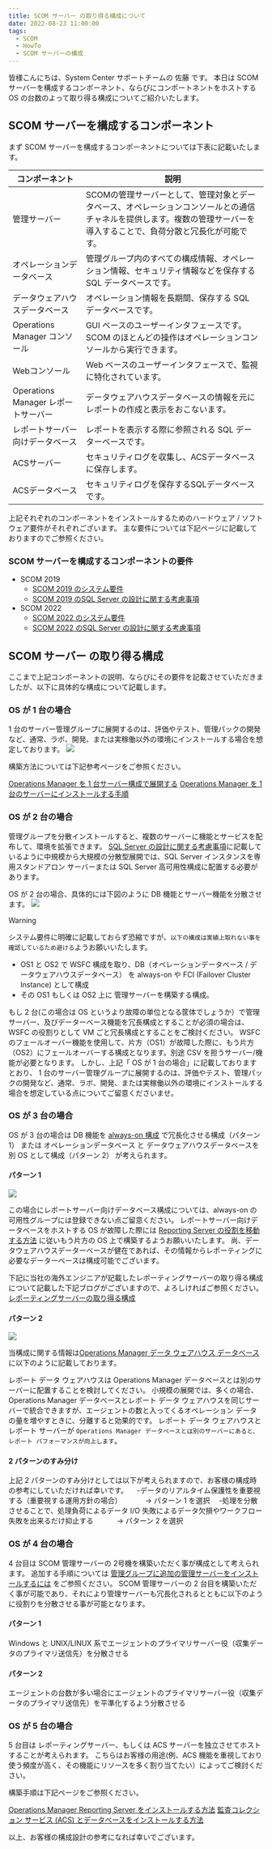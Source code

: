 ```yaml
---
title: SCOM サーバー の取り得る構成について
date: 2022-08-23 11:00:00
tags:
  - SCOM
  - HowTo
  - SCOM サーバーの構成
---
```


<!-- more -->
皆様こんにちは、System Center サポートチームの 佐藤 です。
本日は SCOM サーバーを構成するコンポーネント、ならびにコンポートネントをホストする OS の台数のよって取り得る構成についてご紹介いたします。

## SCOM サーバーを構成するコンポーネント
まず SCOM サーバーを構成するコンポーネントについては下表に記載いたします。

| コンポーネント  | 説明  |
| ------------ | ------------ |
| 管理サーバー  | SCOMの管理サーバーとして、管理対象とデータベース、オペレーションコンソールとの通信チャネルを提供します。複数の管理サーバーを導入することで、負荷分散と冗長化が可能です。|
|  オペレーションデータベース | 管理グループ内のすべての構成情報、オペレーション情報、セキュリティ情報などを保存する SQL データベースです。 |
|  データウェアハウスデータベース | オペレーション情報を長期間、保存する SQL データベースです。  |
|  Operations Manager コンソール | GUI ベースのユーザーインタフェースです。SCOM のほとんどの操作はオペレーションコンソールから実行できます。  |
|  Webコンソール | Web ベースのユーザーインタフェースで、監視に特化されています。  |
|  Operations Manager レポートサーバー | データウェアハウスデータベースの情報を元にレポートの作成と表示をおこないます。  |
|  レポートサーバー向けデータベース | レポートを表示する際に参照される SQL データーベースです。  |
|  ACSサーバー | セキュリティログを収集し、ACSデータベースに保存します。  |
|  ACSデータベース | セキュリティログを保存するSQLデータベースです。  |

上記それぞれのコンポーネントをインストールするためのハードウェア / ソフトウェア要件がそれぞれございます。
主な要件については下記ページに記載しておりますのでご参照ください。

### SCOM サーバーを構成するコンポーネントの要件
- SCOM 2019
   - [SCOM 2019 のシステム要件](https://docs.microsoft.com/ja-jp/system-center/scom/system-requirements?view=sc-om-2019)
   - [SCOM 2019 のSQL Server の設計に関する考慮事項](https://docs.microsoft.com/ja-jp/system-center/scom/plan-sqlserver-design?view=sc-om-2019)
- SCOM 2022 
   - [SCOM 2022 のシステム要件](https://docs.microsoft.com/ja-jp/system-center/scom/system-requirements?view=sc-om-2022)
   - [SCOM 2022 のSQL Server の設計に関する考慮事項](https://docs.microsoft.com/ja-jp/system-center/scom/plan-sqlserver-design?view=sc-om-2022)


## SCOM サーバー の取り得る構成
ここまで上記コンポーネントの説明、ならびにその要件を記載させていただきましたが、以下に具体的な構成について記載します。

### OS が 1 台の場合
1 台のサーバー管理グループに展開するのは、評価やテスト、管理パックの開発など、通常、ラボ、開発、または実稼働以外の環境にインストールする場合を想定しております。
![](SCOM_construction/0101.png)

構築方法については下記参考ページをご参照ください。　　

[Operations Manager を 1 台サーバー構成で展開する](https://docs.microsoft.com/ja-jp/system-center/scom/deploy-single-server?view=sc-om-2019)
[Operations Manager を 1 台のサーバーにインストールする手順](https://docs.microsoft.com/ja-jp/system-center/scom/quickstart-install-single-server?view=sc-om-2019)


### OS が 2 台の場合
管理グループを分散インストールすると、複数のサーバーに機能とサービスを配布して、環境を拡張できます。 
[SQL Server の設計に関する考慮事項](https://docs.microsoft.com/ja-jp/system-center/scom/plan-sqlserver-design?view=sc-om-2019)に記載しているように中規模から大規模の分散型展開では、SQL Server インスタンスを専用スタンドアロン サーバーまたは SQL Server 高可用性構成に配置する必要があります。

OS が 2 台の場合、具体的には下図のように DB 機能とサーバー機能を分散させます。
![](SCOM_construction/0201.png)


> [!WARNING]
> システム要件に明確に記載しておらず恐縮ですが、`以下の構成は実績上取れない事を確認しているため避ける`ようお願いいたします。
> -  OS1 と OS2 で WSFC 構成を取り、DB（オペレーションデータベース / データウェアハウスデータベース） を always-on や FCI (Failover Cluster Instance) として構成
> -  その OS1 もしくは OS2 上に 管理サーバーを構築する構成。

もし 2 台(この場合は OS というより故障の単位となる筐体でしょうか）で管理サーバー、及びデーターベース機能を冗長構成とすることが必須の場合は、WSFC の役割りとして VM ごと冗長構成とすることをご検討ください。
WSFC のフェールオーバー機能を使用して、片方（OS1）が故障した際に、もう片方（OS2）にフェールオーバーする構成となります。別途 CSV を担うサーバー/機能が必要となります。
しかし、上記「 OS が 1 台の場合」に記載しておりますとおり、
 1 台のサーバー管理グループに展開するのは、評価やテスト、管理パックの開発など、通常、ラボ、開発、または実稼働以外の環境にインストールする場合を想定している点についてご留意くださいませ。



### OS が 3 台の場合

OS が 3 台の場合は
DB 機能を [always-on 構成](https://docs.microsoft.com/ja-jp/system-center/scom/plan-sqlserver-design?view=sc-om-2022#sql-server-always-on-1) で冗長化させる構成（パターン 1）
または
オペレーションデータベース と データウェアハウスデータベースを別 OS として構成（パターン 2）
が考えられます。

#### パターン 1
![](SCOM_construction/0301.png)

この場合にレポートサーバー向けデータベース構成については、always-on の可用性グループには登録できない点ご留意ください。
レポートサーバー向けデータベースをホストする OS が故障した際には [Reporting Server の役割を移動する方法](https://docs.microsoft.com/ja-jp/system-center/scom/manage-move-reporting-services-role?view=sc-om-2019)
に従いもう片方の OS 上で構築するようお願いいたします。
尚、データウェアハウスデーターベースが健在であれば、その情報からレポーティングに必要なデーターベースは構成可能でございます。

下記に当社の海外エンジニアが記載したレポーティングサーバーの取り得る構成について記載した下記ブログがございますので、よろしければご参照ください。
[レポーティングサーバーの取り得る構成](https://techcommunity.microsoft.com/t5/system-center-blog/operations-manager-reporting-8211-supported-ssrs-configurations/ba-p/340385)

#### パターン 2
![](SCOM_construction/0302.png)

当構成に関する情報は[Operations Manager データ ウェアハウス データベース](https://docs.microsoft.com/ja-jp/system-center/scom/plan-sqlserver-design?view=sc-om-2019#operations-manager-data-warehouse-database)
に以下のように記載しております。

レポート データ ウェアハウスは Operations Manager データベースとは別のサーバーに配置することを検討してください。 小規模の展開では、多くの場合、Operations Manager データベースとレポート データ ウェアハウスを同じサーバーで統合できますが、エージェントの数と入ってくるオペレーション データの量を増やすときに、分離すると効果的です。 レポート データ ウェアハウスとレポート サーバーが `Operations Manager データベースとは別のサーバーにあると、レポート パフォーマンスが向上します`。

#### 2 パターンのすみ分け
上記 2 パターンのすみ分けとしては以下が考えられますので、お客様の構成時の参考にしていただければ幸いです。
　-データのリアルタイム保護性を重要視する（重要視する運用方針の場合）
　　　-> パターン 1 を選択
　-処理を分散させることで、処理負荷によるデータ I/O 失敗によるデータ欠損やワークフロー失敗を出来るだけ抑止する
　　　-> パターン 2 を選択


### OS が 4 台の場合
4 台目は SCOM 管理サーバーの 2号機を構築いただく事が構成として考えられます。
追加する手順については [管理グループに追加の管理サーバーをインストールするには](https://docs.microsoft.com/ja-jp/system-center/scom/deploy-install-mgmt-server?view=sc-om-2019#to-install-additional-management-servers-in-the-management-group) をご参照ください。
SCOM 管理サーバーの 2 台目を構築いただく事が可能であり、それにより管理サーバーも冗長化されるとともに以下のように役割りを分散させる事が可能となります。

#### パターン 1
Windows と UNIX/LINUX 系でエージェントのプライマリサーバー役（収集データのプライマリ送信先）を分散させる

#### パターン 2
エージェントの台数が多い場合にエージェントのプライマリサーバー役（収集データのプライマリ送信先）を平準化するよう分散させる

### OS が 5 台の場合
5 台目は レポーティングサーバー、もしくは ACS サーバーを独立させてホストすることが考えられます。
こちらはお客様の用途(例、ACS 機能を重視しており使う頻度が高く、その機能にリソースを多く割り当てたい）によってご検討ください。

構築手順は下記ページをご参照ください。

[Operations Manager Reporting Server をインストールする方法](https://docs.microsoft.com/ja-jp/system-center/scom/deploy-install-reporting-server?view=sc-om-2019)
[監査コレクション サービス (ACS) とデータベースをインストールする方法](https://docs.microsoft.com/ja-jp/system-center/scom/deploy-install-acs?view=sc-om-2019)


以上、お客様の構成設計の参考になれば幸いでございます。
